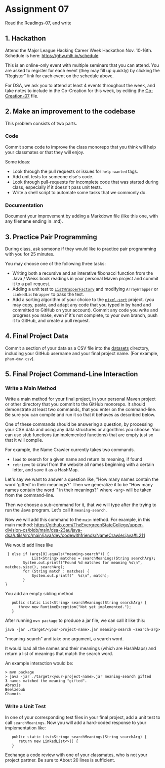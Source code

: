 # Assignment 07

Read the [Readings-07](Readings-07.md), and write 

## 1. Hackathon

Attend the Major League Hacking Career Week Hackathon Nov. 10-16th.
Schedule is here:
https://ghw.mlh.io/schedule

This is an online-only event with multiple seminars that you can attend.
You are asked to register for each event (they may fill up quickly)
by clicking the "Register" link for each event on the schedule above.

For DSA, we ask you to attend at least 4 events throughout the week,
and take notes to include in the Co-Creation for this week, by editing
the [Co-Creation-07](Co-Creation-07.md) file.

## 2. Make an improvement to the codebase

This problem consists of two parts.

### Code

Commit some code to improve the class monorepo that you think
will help your classmates or that they will enjoy.

Some ideas:
* Look through the pull requests or issues for `help-wanted` tags.
* Add unit tests for someone else's code.
* Look through pull-requests for incomplete code that was started during class, especially
  if it doesn't pass unit tests.
* Write a shell script to automate some tasks that we commonly do.

### Documentation

Document your improvement by adding a Markdown file (like this one, with
any filename ending in .md).

## 3. Practice Pair Programming

During class, ask someone if they would like to practice pair programming
with you for 25 minutes.

You may choose one of the following three tasks:

* Writing both a recursive and an interative fibonacci function from the Java / Weiss book readings
  in your personal Maven project and commit it to a pull request.
* Adding a unit test to [`ListWrapperFactory`](https://github.com/TheEvergreenStateCollege/upper-division-cs/blob/main/dsa-23au/java-dsa/arrays-links/src/test/java/dev/codewithfriends/ListWrapperFactory.java) and modifying `ArrayWrapper` or `LinkedListWrapper`
  to pass the test.
* Add a sorting algorithm of your choice to the [`pixel-sort`](https://github.com/TheEvergreenStateCollege/upper-division-cs/tree/main/dsa-23au/java-dsa/pixel-sort) project.
  (you may copy, paste, and adapt any code that you typed
  in by hand and committed to GitHub on your account).
  Commit any code you write and progress you make, even if it's not complete,
  to your own branch, push it to GitHub, and create a pull request.

## 4. Final Project Data

Commit a section of your data as a CSV file into the [datasets](https://github.com/TheEvergreenStateCollege/upper-division-cs/tree/main/dsa-23au/datasets) directory,
including your GitHub username and your final project name.
(For example, `pham-dmv.csv`).

## 5. Final Project Command-Line Interaction

### Write a Main Method

Write a main method for your final project, in your personal Maven project or other directory that you commit to the GitHub monorepo.
It should demonstrate at least two commands, that you enter on the command-line.
Be sure you can compile and run it so that it behaves as described below.

One of these commands should be answering a question, by processing your CSV data and using
any data structures or algorithms you choose. You can use stub functions (unimplemented functions)
that are empty just so that it will compile.

For example, the Name Crawler currently takes two commands.

* `load` to search for a given name and return its meaning, if found
* `retrieve` to crawl from the website all names beginning with a certain letter, and save it as a HashMap.

Let's say we want to answer a question like, "How many names contain the word 'gifted' in their meanings?"
Then we generalize it to be "How many names contain the word '<arg>' in their meanings?" where `<arg>`
will be taken from the command-line.

Then we choose a sub-command for it, that we will type after the trying to run the Java program.
Let's call it `meaning-search`.

Now we will add this command to the `main` method.
For example, in this main method:
https://github.com/TheEvergreenStateCollege/upper-division-cs/blob/main/dsa-23au/java-dsa/utils/src/main/java/dev/codewithfriends/NameCrawler.java#L211

We would add lines like
```
 } else if (args[0].equals("meaning-search")) {
            List<String> matches = searchMeanings(String searchArg);
        System.out.printf("Found %d matches for meaning %s\n", matches.size(), searchArg);
        for (String match : matches) {
            System.out.printf("  %s\n", match);
        }
}
```

You add an empty sibling method

```
   public static List<String> searchMeanings(String searchArg) {
      throw new RuntimeException("Not yet implemented.");
   }
```

After running `mvn package` to produce a jar file, we can call it like this:

```
java -jar ./target/<your-project-name>.jar meaning-search <search-arg>
```

"meaning-search" and take one argument, a search word.

It would load all the names and their meanings (which are HashMaps) and return a
list of meanings that match the search word.

An example interaction would be:

```
> mvn package
> java -jar ./target/<your-project-name>.jar meaning-search gifted
3 names matched the meaning "gifted".
Abraxis
Beelzebub
Chamois
```

### Write a Unit Test

In one of your corresponding test files in your final project, add a unit test to call
`searchMeanings`. Now you will add a hard-coded response to your implementation like:

```
   public static List<String> searchMeanings(String searchArg) {
      return new LinkedList<>() { 
   }
```


Exchange a code review with one of your classmates, who is not your project partner.
Be sure to 
About 20 lines is sufficient.
